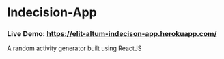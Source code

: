 # Indecision-App

### Live Demo: https://elit-altum-indecison-app.herokuapp.com/
A random activity generator built using ReactJS
